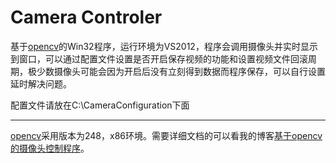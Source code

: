 # Camera Controler

基于[opencv][]的Win32程序，运行环境为VS2012，程序会调用摄像头并实时显示到窗口，可以通过配置文件设置是否开启保存视频的功能和设置视频文件回滚周期，极少数摄像头可能会因为开启后没有立刻得到数据而程序保存，可以自行设置延时解决问题。

配置文件请放在C:\\CameraConfiguration下面

---

[opencv][]采用版本为248，x86环境。需要详细文档的可以看我的博客[基于opencv的摄像头控制程序][1]。

[opencv]: http://opencv.org/ "opencv"
[1]: https://piccus.github.io/camera-control